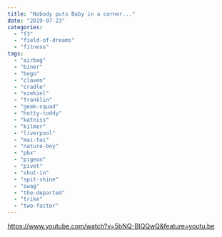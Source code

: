 ```yaml
---
title: "Nobody puts Baby in a corner..."
date: "2019-07-23"
categories: 
  - "f3"
  - "field-of-dreams"
  - "fitness"
tags: 
  - "airbag"
  - "biner"
  - "bogo"
  - "claven"
  - "cradle"
  - "ezekiel"
  - "franklin"
  - "geek-squad"
  - "hotty-toddy"
  - "katniss"
  - "kilmer"
  - "liverpool"
  - "mai-tai"
  - "nature-boy"
  - "pbx"
  - "pigeon"
  - "pivot"
  - "shut-in"
  - "spit-shine"
  - "swag"
  - "the-departed"
  - "trike"
  - "two-factor"
---
```


https://www.youtube.com/watch?v=5bNQ-BIQQwQ&feature=youtu.be
